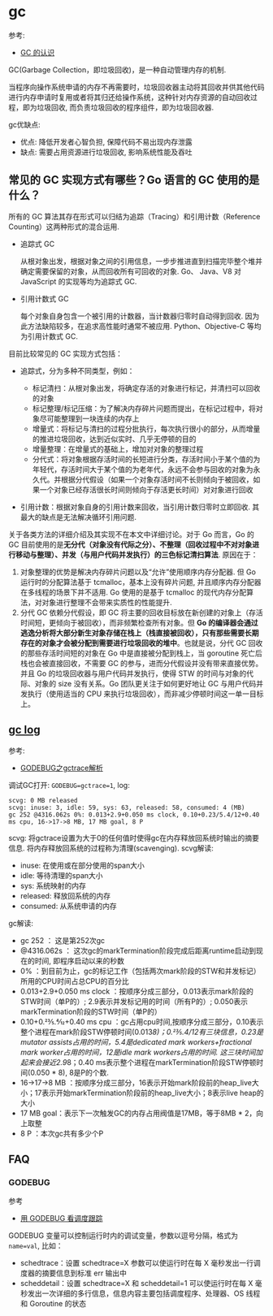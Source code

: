 # gc
参考:
- [GC 的认识](https://github.com/qcrao/Go-Questions/blob/master/GC/GC.md)

GC(Garbage Collection，即垃圾回收)，是一种自动管理内存的机制.

当程序向操作系统申请的内存不再需要时，垃圾回收器主动将其回收并供其他代码进行内存申请时复用或者将其归还给操作系统，这种针对内存资源的自动回收过程，即为垃圾回收, 而负责垃圾回收的程序组件，即为垃圾回收器.

gc优缺点:
- 优点: 降低开发者心智负担, 保障代码不易出现内存泄露
- 缺点: 需要占用资源进行垃圾回收, 影响系统性能及吞吐

## 常见的 GC 实现方式有哪些？Go 语言的 GC 使用的是什么？
所有的 GC 算法其存在形式可以归结为追踪（Tracing）和引用计数（Reference Counting）这两种形式的混合运用.
- 追踪式 GC

    从根对象出发，根据对象之间的引用信息，一步步推进直到扫描完毕整个堆并确定需要保留的对象，从而回收所有可回收的对象. Go、 Java、V8 对 JavaScript 的实现等均为追踪式 GC.

- 引用计数式 GC

    每个对象自身包含一个被引用的计数器，当计数器归零时自动得到回收. 因为此方法缺陷较多，在追求高性能时通常不被应用. Python、Objective-C 等均为引用计数式 GC.

目前比较常见的 GC 实现方式包括：
- 追踪式，分为多种不同类型，例如：
        
    - 标记清扫：从根对象出发，将确定存活的对象进行标记，并清扫可以回收的对象
    - 标记整理/标记压缩：为了解决内存碎片问题而提出，在标记过程中，将对象尽可能整理到一块连续的内存上
    - 增量式：将标记与清扫的过程分批执行，每次执行很小的部分，从而增量的推进垃圾回收，达到近似实时、几乎无停顿的目的
    - 增量整理：在增量式的基础上，增加对对象的整理过程
    - 分代式：将对象根据存活时间的长短进行分类，存活时间小于某个值的为年轻代，存活时间大于某个值的为老年代，永远不会参与回收的对象为永久代。并根据分代假设（如果一个对象存活时间不长则倾向于被回收，如果一个对象已经存活很长时间则倾向于存活更长时间）对对象进行回收
- 引用计数：根据对象自身的引用计数来回收，当引用计数归零时立即回收. 其最大的缺点是无法解决循环引用问题.

关于各类方法的详细介绍及其实现不在本文中详细讨论。对于 Go 而言，Go 的 GC 目前使用的是**无分代（对象没有代际之分）、不整理（回收过程中不对对象进行移动与整理）、并发（与用户代码并发执行）的三色标记清扫算法**. 原因在于：
1. 对象整理的优势是解决内存碎片问题以及“允许”使用顺序内存分配器. 但 Go 运行时的分配算法基于 tcmalloc，基本上没有碎片问题, 并且顺序内存分配器在多线程的场景下并不适用. Go 使用的是基于 tcmalloc 的现代内存分配算法，对对象进行整理不会带来实质性的性能提升.
1. 分代 GC 依赖分代假设，即 GC 将主要的回收目标放在新创建的对象上（存活时间短，更倾向于被回收），而非频繁检查所有对象。但 **Go 的编译器会通过逃逸分析将大部分新生对象存储在栈上（栈直接被回收），只有那些需要长期存在的对象才会被分配到需要进行垃圾回收的堆中**。也就是说，分代 GC 回收的那些存活时间短的对象在 Go 中是直接被分配到栈上，当 goroutine 死亡后栈也会被直接回收，不需要 GC 的参与，进而分代假设并没有带来直接优势。并且 Go 的垃圾回收器与用户代码并发执行，使得 STW 的时间与对象的代际、对象的 size 没有关系。Go 团队更关注于如何更好地让 GC 与用户代码并发执行（使用适当的 CPU 来执行垃圾回收），而非减少停顿时间这一单一目标上。


## [gc log](https://godoc.org/runtime)
参考:
- [GODEBUG之gctrace解析](http://cbsheng.github.io/posts/godebug%E4%B9%8Bgctrace%E8%A7%A3%E6%9E%90/)

调试GC打开: `GODEBUG=gctrace=1`, log:
```
scvg: 0 MB released
scvg: inuse: 3, idle: 59, sys: 63, released: 58, consumed: 4 (MB)
gc 252 @4316.062s 0%: 0.013+2.9+0.050 ms clock, 0.10+0.23/5.4/12+0.40 ms cpu, 16->17->8 MB, 17 MB goal, 8 P
```
scvg: 将gctrace设置为大于0的任何值时使得gc在内存释放回系统时输出的摘要信息. 将内存释放回系统的过程称为清理(scavenging).
scvg解读:
- inuse: 在使用或在部分使用的span大小
- idle: 等待清理的span大小
- sys: 系统映射的内存
- released: 释放回系统的内存
- consumed: 从系统申请的内存

gc解读:
- gc 252 ： 这是第252次gc
- @4316.062s ： 这次gc的markTermination阶段完成后距离runtime启动到现在的时间, 即程序启动以来的秒数
- 0% ：到目前为止，gc的标记工作（包括两次mark阶段的STW和并发标记）所用的CPU时间占总CPU的百分比
- 0.013+2.9+0.050 ms clock ：按顺序分成三部分，0.013表示mark阶段的STW时间（单P的）; 2.9表示并发标记用的时间（所有P的）; 0.050表示markTermination阶段的STW时间（单P的）
- 0.10+0.23⁄5.4⁄12+0.40 ms cpu ：gc占用cpu时间,按顺序分成三部分，0.10表示整个进程在mark阶段STW停顿时间(0.013*8)；0.23⁄5.4/12有三块信息，0.23是mutator assists占用的时间，5.4是dedicated mark workers+fractional mark worker占用的时间，12是idle mark workers占用的时间. 这三块时间加起来会接近2.9*8；0.40 ms表示整个进程在markTermination阶段STW停顿时间(0.050 * 8), 8是P的个数.
- 16->17->8 MB ：按顺序分成三部分，16表示开始mark阶段前的heap_live大小；17表示开始markTermination阶段前的heap_live大小；8表示live heap的大小
- 17 MB goal：表示下一次触发GC的内存占用阀值是17MB，等于8MB * 2，向上取整
- 8 P ：本次gc共有多少个P

## FAQ
### GODEBUG
参考
- [用 GODEBUG 看调度跟踪](https://github.com/EDDYCJY/blog/blob/master/tools/godebug-sched.md)

GODEBUG 变量可以控制运行时内的调试变量，参数以逗号分隔，格式为`name=val`, 比如：
- schedtrace：设置 schedtrace=X 参数可以使运行时在每 X 毫秒发出一行调度器的摘要信息到标准 err 输出中
- scheddetail：设置 schedtrace=X 和 scheddetail=1 可以使运行时在每 X 毫秒发出一次详细的多行信息，信息内容主要包括调度程序、处理器、OS 线程 和 Goroutine 的状态